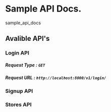 # Sample API Docs.
sample_api_docs


## Avalible API's

### Login API

##### Request Type : `GET`
##### Request URL : `http://localhost:8000/v1/login/`

### Signup API

### Stores API
